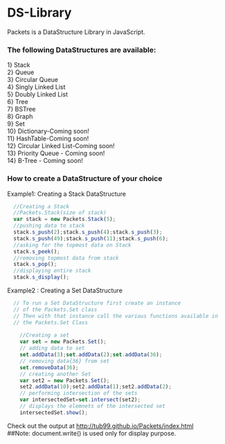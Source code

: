 # DS-Library
Packets is a DataStructure Library in JavaScript.
 
### The following DataStructures are available:
  1} Stack <br/>
  2} Queue <br/>
  3} Circular Queue <br/>
  4} Singly Linked List <br/>
  5} Doubly Linked List <br/>
  6} Tree <br/>
  7} BSTree <br/>
  8} Graph <br/>
  9} Set <br/>
  10} Dictionary-Coming soon! <br/>
  11} HashTable-Coming soon! <br/>
  12} Circular Linked List-Coming soon! <br/>
  13} Priority Queue - Coming soon! </br>
  14} B-Tree - Coming soon! <br>

### How to create a DataStructure of your choice
Example1: Creating a Stack DataStructure
```javascript
  //Creating a Stack
  //Packets.Stack(size of stack)
  var stack = new Packets.Stack(5);
  //pushing data to stack
  stack.s_push(2);stack.s_push(4);stack.s_push(3);
  stack.s_push(49);stack.s_push(11);stack.s_push(6);
  //asking for the topmost data on Stack
  stack.s_peek(); 
  //removing topmost data from stack
  stack.s_pop();
  //displaying entire stack
  stack.s_display();

```

Example2 : Creating a Set DataStructure
```javascript
  // To run a Set DataStructure first create an instance 
  // of the Packets.Set class
  // Then with that instance call the various functions available in
  // the Packets.Set Class
   
   	//Creating a set 
  	var set = new Packets.Set();
  	// adding data to set
  	set.addData(3);set.addData(2);set.addData(36);
  	// removing data{36} from set
  	set.removeData(36);
  	// creating another Set
  	var set2 = new Packets.Set();
  	set2.addData(10);set2.addData(1);set2.addData(2);
  	// performing intersection of the sets
  	var intersectedSet=set.intersect(set2);
  	// displays the elemnets of the intersected set 
  	intersectedSet.show();

```
Check out the output at http://tub99.github.io/Packets/index.html<br>
##Note:
document.write() is used only for display purpose.
